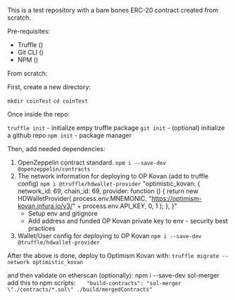 This is a test repository with a bare bones ERC-20 contract created from scratch.

Pre-requisites:
- Truffle ()
- Git CLI ()
- NPM ()

From scratch:

First, create a new directory:

`mkdir coinTest`
`cd coinTest`

Once inside the repo:

`truffle init` - initialize empy truffle package
`git init` - (optional) initialize a github repo
`npm init` - package manager

Then, add needed dependencies:

1. OpenZeppelin contract standard.
    `npm i --save-dev @openzeppelin/contracts`
2. The network information for deploying to OP Kovan (add to truffle config)
    `npm i @truffle/hdwallet-provider`
    "optimistic_kovan: {
      network_id: 69,
      chain_id: 69,
      provider: function () {
        return new HDWalletProvider(
          process.env.MNEMONIC,
          "https://optimism-kovan.infura.io/v3/" + process.env.API_KEY,
          0,
          1
        );
      },
    }"
    - Setup env and gitignore
    - Add address and funded OP Kovan private key to env - security best practices
3. Wallet/User config for deploying to OP Kovan
    `npm i --save-dev @truffle/hdwallet-provider`

After the above is done, deploy to Optimism Kovan with:
`truffle migrate --network optimistic_kovan`

and then validate on etherscan (optionally):
npm i --save-dev sol-merger
add this to npm scripts:
`    "build-contracts": "sol-merger \"./contracts/*.sol\" ./build/mergedContracts"
`




